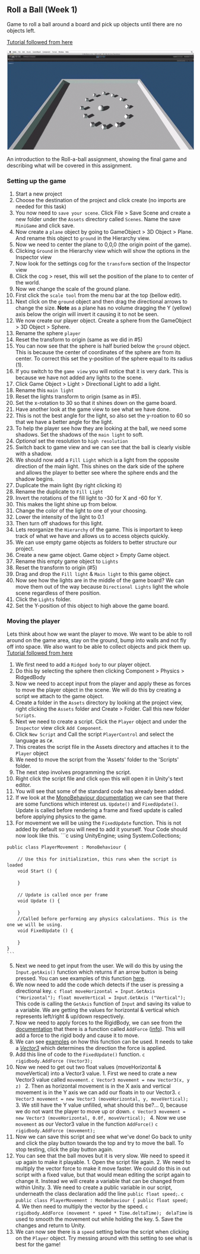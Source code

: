 ## Roll a Ball (Week 1)

Game to roll a ball around a board and pick up objects until there are no objects left.

[Tutorial followed from here](https://www.youtube.com/watch?v=lv0SqtSzBxc)

![image](imgs/demo.gif)

An introduction to the Roll-a-ball assignment, showing the final game and describing what will be covered in this assignment.

### Setting up the game
1. Start a new project
2. Choose the destination of the project and click create (no imports are needed for this task)
3. You now need to `save your scene`. Click File > Save Scene and create a new folder under the `Assets` directory called `Scenes`. Name the save `MiniGame` and click save.
4. Now create a `plane` object by going to GameObject > 3D Object > Plane. And rename this object to `ground` in the Hierarchy view.
5. Now we need to center the plane to 0,0,0 (the origin point of the game).
  1. Clicking `Ground` in the Hierarchy view which will show the options in the Inspector view
  2. Now look for the settings cog for the `transform` section of the Inspector view
  3. Click the cog > reset, this will set the position of the plane to to center of the world.
6. Now we change the scale of the ground plane.
  1. First click the `scale tool` from the menu bar at the top (bellow edit).
  2. Next click on the `ground` object and then drag the directional arrows to change the size. **Note** as a plane has no volume dragging the Y (yellow) axis below the origin will invert it causing it to not be seen.
7. We now create our player object. Create a sphere from the GameObject > 3D Object > Sphere.
  1. Rename the sphere `player`
  2. Reset the transform to origin (same as we did in #5)
  3. You can now see that the sphere is half buried below the `ground` object. This is because the center of coordinates of the sphere are from its center. To correct this set the y-position of the sphere equal to its radius (1).
8. If you switch to the `game view` you will notice that it is very dark. This is because we have not added any lights to the scene.
  1. Click Game Object > Light > Directional Light to add a light.
  2. Rename this `main light`
  3. Reset the lights transform to origin (same as in #5).
  4. Set the x-rotation to 30 so that it shines down on the game board.
  5. Have another look at the game view to see what we have done.
  6. This is not the best angle for the light, so also set the y-roation to 60 so that we have a better angle for the light.
  7. To help the player see how they are looking at the ball, we need some shadows. Set the shadows of the `main light` to soft.
  8. *Optional* set the resolution to `high resolution`
  9. Switch back to game view and we can see that the ball is clearly visible with a shadow.
8. We should now add a `Fill Light` which is a light from the opposite direction of the main light. This shines on the dark side of the sphere and allows the player to better see where the sphere ends and the shadow begins.
  1. Duplicate the main light (by right clicking it)
  2. Rename the duplicate to `Fill Light`
  3. Invert the rotations of the fill light to -30 for X and -60 for Y.
  4. This makes the light shine up from below.
  5. Change the color of the light to one of your choosing.
  6. Lower the intensity of the light to 0.1
  7. Then turn off shadows for this light.
9. Lets reorganize the `Hierarchy` of the game. This is important to keep track of what we have and allows us to access objects quickly.
  1. We can use empty game objects as folders to better structure our project.
  2. Create a new game object. Game object > Empty Game object.
  3. Rename this empty game object to `Lights`
  4. Reset the transform to origin (#5)
  5. Drag and drop the `Fill light` & `Main light` to this game object.
10. Now see how the lights are in the middle of the game board? We can move them out of the way because `Directional Lights` light the whole scene regardless of there position.
  1. Click the `Lights` folder.
  2. Set the Y-position of this object to high above the game board.

### Moving the player
Lets think about how we want the player to move. We want to be able to roll around on the game area, stay on the ground, bump into walls and not fly off into space. We also want to be able to collect objects and pick them up.
[Tutorial followed from here](https://www.youtube.com/watch?v=IZlaZsQM1Fw)

1. We first need to add a `Ridged body` to our player object.
  1. Do this by selecting the sphere then clicking Component > Physics > RidgedBody
2. Now we need to accept input from the player and apply these as forces to move the player object in the scene. We will do this by creating a script we attach to the game object.
  1. Create a folder in the `Assets` directory by looking at the project view, right clicking  the `Assets` folder and Create > Folder. Call this new folder `Scripts`.
  2. Next we need to create a script. Click the `Player` object and under the `Inspector` view click `Add Component`.
  3. Click `New Script` and Call the script `PlayerControl` and select the language as `C#`.
  4. This creates the script file in the Assets directory and attaches it to the `Player` object
  5. We need to move the script from the 'Assets' folder to the 'Scripts' folder.
3. The next step involves programming the script.
  1. Right click the script file and click `open` this will open it in Unity's text editor.
  2. You will see that some of the standard code has already been added.
  3. If we look at the [MonoBehaviour documentation](http://docs.unity3d.com/ScriptReference/MonoBehaviour.html) we can see that there are some functions which interest us. `Update()` and `FixedUpdate()`. Update is called before rendering a frame and fixed update is called before applying physics to the game.
  4. For movement we will be using the `FixedUpdate` function. This is not added by default so you will need to add it yourself.  Your Code should now look like this.
    ```c
      using UnityEngine;
    using System.Collections;

    public class PlayerMovement : MonoBehaviour {

    	// Use this for initialization, this runs when the script is loaded
    	void Start () {

    	}

    	// Update is called once per frame
    	void Update () {

    	}
    	//Called before performing any physics calculations. This is the one we will be using.
    	void FixedUpdate () {

    	}
    }
    ```
  5. Next we need to get input from the user. We will do this by using the `Input.getAxis()` function which returns if an arrow button is being pressed. You can see examples of this function  [here](http://docs.unity3d.com/ScriptReference/Input.GetAxis.html).
  6. We now need to add the code which detects if the user is pressing a directional key.
    ```c
    float moveHorizontal = Input.GetAxis ("Horizontal");
    float moveVertical = Input.GetAxis ("Vertical");
    ```
    This code is calling the `GetAxis` function of `Input` and saving its value to a variable. We are getting the values for horizontal & vertical which represents left/right & up/down respectively.
  7. Now we need to apply forces to the RigidBody, we can see from the [documentation](http://docs.unity3d.com/ScriptReference/30_search.html?q=rigidbody) that there is a function called `AddForce` ([info](http://docs.unity3d.com/ScriptReference/Rigidbody.AddForce.html)). This will add a force to the rigid body and cause it to move.
  8. We can see [examples](http://docs.unity3d.com/ScriptReference/Rigidbody.AddForce.html) on how this function can be used. It needs to take a [_Vector3_](http://www.bbc.co.uk/schools/gcsebitesize/maths/geometry/vectorshirev1.shtml) which determines the direction the force is applied.
  9. Add this line of code to the `FixedUpdate()` function.
    ```c
    rigidbody.AddForce (Vector3);
    ```
  10. Now we need to get out two float values (moveHorizontal & moveVertical) into a Vector3 value.
    1. First we need to crate a new Vector3 value called `movement`.
    ```c
    Vector3 movement = new Vector3(x, y z)
    ```
    2. Then as horizontal movement is in the X axis and vertical movement is in the Y axis we can add our floats in to our Vector3.
    ```c
    Vector3 movement = new Vector3 (moveHorizontal, y, moveVertical);
    ```
    3. We still have the Y value unfilled, what should this be?... 0, because we do not want the player to move up or down.
    ```c
    Vector3 movement = new Vector3 (moveHorizontal, 0.0f, moveVertical);
    ```
    4. Now we use `movement` as our Vector3 value in the function `AddForce()`
    ```c
		rigidbody.AddForce (movement);
    ```
  11. Now we can save this script and see what we've done! Go back to unity and click the play button towards the top and try to move the ball. To stop testing, click the play button again.
  12. You can see that the ball moves but it is very slow. We need to speed it up again to make it playable.
    1. Open the script file again.
    2. We need to multiply the vector force to make it move faster. We could do this in out script with a fixed value, but that would mean editing the script again to change it. Instead we will create a variable that can be changed from within Unity.
    3. We need to create a public variable in our script, underneath the class declaration add the line `public float speed;`.
    ```c
    public class PlayerMovement : MonoBehaviour {
      public float speed;
    ```
    4. We then need to multiply the vector by the speed.
    ```c
    rigidbody.AddForce (movement * speed * Time.deltaTime);
    ```
    `delaTime` is used to smooth the movement out while holding the key.
    5. Save the changes and return to Unity.
  13. We can now see there is a `speed` setting below the script when clicking on the `Player` object. Try messing around with this setting to see what is best for the game!
